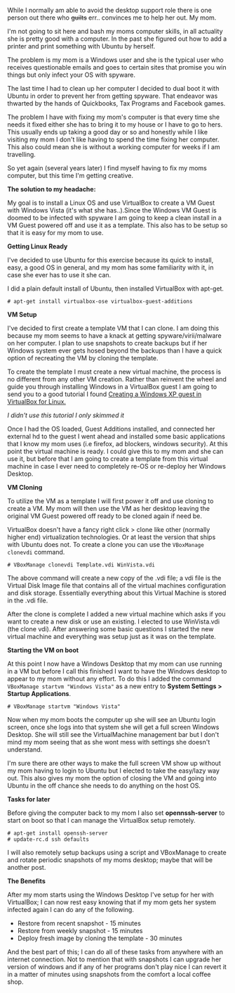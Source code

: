 
While I normally am able to avoid the desktop support role there is one person out there who ~~guilts~~ err.. convinces me to help her out. My mom.

I'm not going to sit here and bash my moms computer skills, in all actuality she is pretty good with a computer. In the past she figured out how to add a printer and print something with Ubuntu by herself.

The problem is my mom is a Windows user and she is the typical user who receives questionable emails and goes to certain sites that promise you win things but only infect your OS with spyware.

The last time I had to clean up her computer I decided to dual boot it with Ubuntu in order to prevent her from getting spyware. That endeavor was thwarted by the hands of Quickbooks, Tax Programs and Facebook games.

The problem I have with fixing my mom's computer is that every time she needs it fixed either she has to bring it to my house or I have to go to hers. This usually ends up taking a good day or so and honestly while I like visiting my mom I don't like having to spend the time fixing her computer. This also could mean she is without a working computer for weeks if I am travelling.


So yet again (several years later) I find myself having to fix my moms computer, but this time I'm getting creative.

**The solution to my headache:**

My goal is to install a Linux OS and use VirtualBox to create a VM Guest with Windows Vista (it's what she has..).Since the Windows VM Guest is doomed to be infected with spyware I am going to keep a clean install in a VM Guest powered off and use it as a template. This also has to be setup so that it is easy for my mom to use.

**Getting Linux Ready**

I've decided to use Ubuntu for this exercise because its quick to install, easy, a good OS in general, and my mom has some familiarity with it, in case she ever has to use it she can.

I did a plain default install of Ubuntu, then installed VirtualBox with apt-get.

    # apt-get install virtualbox-ose virtualbox-guest-additions

**VM Setup**

I've decided to first create a template VM that I can clone. I am doing this because my mom seems to have a knack at getting spyware/virii/malware on her computer. I plan to use snapshots to create backups but if her Windows system ever gets hosed beyond the backups than I have a quick option of recreating the VM by cloning the template.

To create the template I must create a new virtual machine, the process is no different from any other VM creation. Rather than reinvent the wheel and guide you through installing Windows in a VirtualBox guest I am going to send you to a good tutorial I found [Creating a Windows XP guest in VirtualBox for Linux.](http://reformedmusings.wordpress.com/2008/12/12/creating-a-windows-xp-guest-in-virtualbox-for-linux/)

_I didn't use this tutorial I only skimmed it_

Once I had the OS loaded, Guest Additions installed, and connected her external hd to the guest I went ahead and installed some basic applications that I know my mom uses (i.e firefox, ad blockers, windows security). At this point the virtual machine is ready. I could give this to my mom and she can use it, but before that I am going to create a template from this virtual machine in case I ever need to completely re-OS or re-deploy her Windows Desktop.

**VM Cloning**

To utilize the VM as a template I will first power it off and use cloning to create a VM. My mom will then use the VM as her desktop leaving the original VM Guest powered off ready to be cloned again if need be.

VirtualBox doesn't have a fancy right click > clone like other (normally higher end) virtualization technologies. Or at least the version that ships with Ubuntu does not. To create a clone you can use the `VBoxManage clonevdi` command.

    # VBoxManage clonevdi Template.vdi WinVista.vdi

The above command will create a new copy of the .vdi file; a vdi file is the Virtual Disk Image file that contains all of the virtual machines configuration and disk storage. Essentially everything about this Virtual Machine is stored in the .vdi file.

After the clone is complete I added a new virtual machine which asks if you want to create a new disk or use an existing. I elected to use WinVista.vdi (the clone vdi). After answering some basic questions I started the new virtual machine and everything was setup just as it was on the template.

**Starting the VM on boot**

At this point I now have a Windows Desktop that my mom can use running in a VM but before I call this finished I want to have the Windows desktop to appear to my mom without any effort. To do this I added the command `VBoxManage startvm "Windows Vista"` as a new entry to **System Settings > Startup Applications**.

    # VBoxManage startvm "Windows Vista"

Now when my mom boots the computer up she will see an Ubuntu login screen, once she logs into that system she will get a full screen Windows Desktop. She will still see the VirtualMachine management bar but I don't mind my mom seeing that as she wont mess with settings she doesn't understand.

I'm sure there are other ways to make the full screen VM show up without my mom having to login to Ubuntu but I elected to take the easy/lazy way out. This also gives my mom the option of closing the VM and going into Ubuntu in the off chance she needs to do anything on the host OS.

**Tasks for later**

Before giving the computer back to my mom I also set **opennssh-server** to start on boot so that I can manage the VirtualBox setup remotely.

    # apt-get install openssh-server  
    # update-rc.d ssh defaults

I will also remotely setup backups using a script and VBoxManage to create and rotate periodic snapshots of my moms desktop; maybe that will be another post.

**The Benefits**

After my mom starts using the Windows Desktop I've setup for her with VirtualBox; I can now rest easy knowing that if my mom gets her system infected again I can do any of the following.

  * Restore from recent snapshot - 15 minutes
  * Restore from weekly snapshot - 15 minutes
  * Deploy fresh image by cloning the template - 30 minutes

And the best part of this; I can do all of these tasks from anywhere with an internet connection. Not to mention that with snapshots I can upgrade her version of windows and if any of her programs don't play nice I can revert it in a matter of minutes using snapshots from the comfort a local coffee shop.
